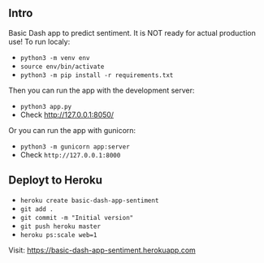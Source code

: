 ## Intro

Basic Dash app to predict sentiment. It is NOT ready for actual production use!
To run localy:
- `python3 -m venv env`
- `source env/bin/activate`
- `python3 -m pip install -r requirements.txt`

Then you can run the app with the development server:
- `python3 app.py`
- Check http://127.0.0.1:8050/

Or you can run the app with gunicorn:
- `python3 -m gunicorn app:server`
- Check `http://127.0.0.1:8000`

## Deployt to Heroku

- `heroku create basic-dash-app-sentiment` 
- `git add .`
- `git commit -m "Initial version"`
- `git push heroku master`
- `heroku ps:scale web=1`

Visit: https://basic-dash-app-sentiment.herokuapp.com 